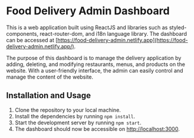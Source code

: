 Food Delivery Admin Dashboard
=============================

This is a web application built using ReactJS and libraries such as styled-components, react-router-dom, and i18n language library. The dashboard can be accessed at [https://food-delivery-admin.netlify.app](https://food-delivery-admin.netlify.app/).

The purpose of this dashboard is to manage the delivery application by adding, deleting, and modifying restaurants, menus, and products on the website. With a user-friendly interface, the admin can easily control and manage the content of the website.

Installation and Usage
----------------------

1.  Clone the repository to your local machine.
2.  Install the dependencies by running `npm install`.
3.  Start the development server by running `npm start`.
4.  The dashboard should now be accessible on [http://localhost:3000](http://localhost:3000/).



